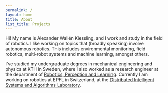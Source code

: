 ```yaml
---
permalink: /
layout: home
title: About
list_title: Projects
---
```


Hi! My name is Alexander Wallén Kiessling, and I work and study in the field of robotics. I like working on topics that (broadly speaking) involve autonomous robotics. This includes environmental monitoring, field robotics, multi-robot systems and machine learning, amongst others.

I've studied my undergraduate degrees in mechanical engineering and physics at KTH in Sweden, where I also worked as a research engineer at the department of [Robotics, Perception and Learning](https://www.kth.se/is/rpl). Currently I am working on robotics at EPFL in Switzerland, at the [Distributed Intelligent Systems and Algorithms Laboratory](https://www.epfl.ch/labs/disal/).




[gh-site]: https://pages.github.com/
[minima]: https://github.com/jekyll/minima/tree/2.5-stable
[jk]: https://jekyllrb.com/
[gh]: https://help.github.com/en/github/working-with-github-pages
[issue]: https://github.com/jsanz/gh-pages-minima-starter/issues/new/choose
[contact]: https://jorgesanz.net/contact/

